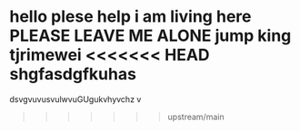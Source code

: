  
hello
plese help
i am living here
 PLEASE LEAVE ME ALONE
jump
king
 tjrimewei
<<<<<<< HEAD
shgfasdgfkuhas
=======
dsvgvuvusvulwvuGUgukvhyvchz v
>>>>>>> upstream/main
